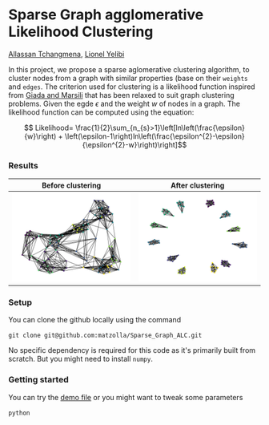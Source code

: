 # Sparse Graph agglomerative Likelihood Clustering

[Allassan Tchangmena](), [Lionel Yelibi]()

In this project, we propose a sparse aglomerative clustering algorithm, to cluster nodes from a graph with similar properties (base on their `weights`
and `edges`. The criterion used for clustering is a likelihood function inspired from [Giada and Marsili](https://journals.aps.org/pre/abstract/10.1103/PhysRevE.63.061101) that has been relaxed to suit graph clustering problems. Given the egde $\epsilon$ and the weight $w$ of nodes in a graph. The likelihood function can be computed using the equation:

$$ Likelihood= \frac{1}{2}\sum_{n_{s}>1}\left[ln\left(\frac{\epsilon}{w}\right) + \left(\epsilon-1\right)ln\left(\frac{\epsilon^{2}-\epsilon}{\epsilon^{2}-w}\right)\right]$$

### Results

|  Before clustering                                               |    After clustering                            |
|---------------------------------------------------------------   |  --------------------------------------------- |
| ![Original](images/Original_graph.png)                           |        ![result](images/results.png)           |

### Setup

You can clone the github locally using the command
```
git clone git@github.com:matzolla/Sparse_Graph_ALC.git
```
No specific dependency is required for this code as it's primarily built from scratch. But you might need to install `numpy`.

### Getting started
You can try the [demo file]() or you might want to tweak some parameters

```
python

```
